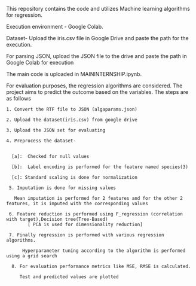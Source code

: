 
This repository contains the code and utilizes Machine learning algorithms for regression. 

Execution environment - Google Colab. 

Dataset- Upload the iris.csv file in Google Drive and  paste the path for the execution.

For parsing JSON, upload the JSON file to the drive and paste the path in Google Colab for execution

The main code is uploaded in MAININTERNSHIP.ipynb.

For evaluation purposes, the regression algorithms are considered.
 The project aims to predict the outcome based on the variables. The steps are as follows
 
    1. Convert the RTF file to JSON (algaparams.json)
    
    2. Upload the dataset(iris.csv) from google drive
    
    3. Upload the JSON set for evaluating
    
    4. Preprocess the dataset-
          

      [a]:  Checked for null values
        
      [b]:  Label encoding is performed for the feature named species(3)
        
      [c]: Standard scaling is done for normalization
        
     5. Imputation is done for missing values
     
       Mean imputation is performed for 2 features and for the other 2 features, it is imputed with the corresponding values 
     
     6. Feature reduction is performed using F_regression (correlation with target),Decision tree(Tree-Based)
            [ PCA is used for dimensionality reduction]
            
     7. Finally regression is performed with various regression algorithms.
     
          Hyperparameter tuning according to the algorithm is performed using a grid search
          
      8. For evaluation performance metrics like MSE, RMSE is calculated.
      
         Test and predicted values are plotted
        
        
    
